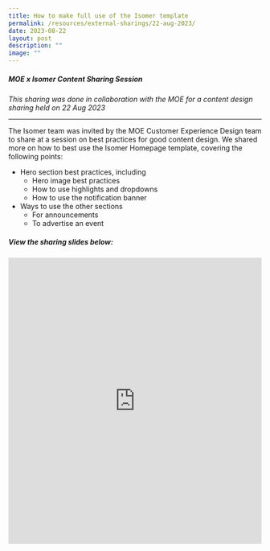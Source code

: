 ```yaml
---
title: How to make full use of the Isomer template
permalink: /resources/external-sharings/22-aug-2023/
date: 2023-08-22
layout: post
description: ""
image: ""
---
```

##### MOE x Isomer Content Sharing Session

*This sharing was done in collaboration with the MOE for a content design sharing held on 22 Aug 2023*

---

The Isomer team was invited by the MOE Customer Experience Design team to share at a session on best practices for good content design. We shared more on how to best use the Isomer Homepage template, covering the following points:
- Hero section best practices, including
	- Hero image best practices
	- How to use highlights and dropdowns
	- How to use the notification banner
- Ways to use the other sections
	- For announcements
	- To advertise an event

##### View the sharing slides below:
<iframe src="https://docs.google.com/presentation/d/e/2PACX-1vQlT1HM9vKem7TyHtYtUQooV70CimLcXRCs2_GtO_idGqZSjmAUjKzuxSY-mJb_gftp-dZ-gDf8yr-Z/embed?start=false&amp;loop=false&amp;delayms=3000" frameborder="0" width="100%" height="569" allowfullscreen="true"></iframe>